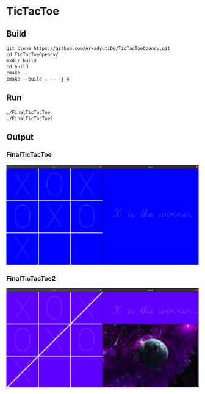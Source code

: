 # TicTacToe

## **Build**

```
git clone https://github.com/ArkadyutiDe/TicTacToeOpencv.git
cd TicTacToeOpencv/
mkdir build
cd build
cmake ..
cmake --build . -- -j 4
```
## **Run**
```
./FinalTicTacToe
./FinalTicTacToe2
```

## **Output**
### FinalTicTacToe
![image](FinalTicTacToe.png "First")
### FinalTicTacToe2
![image](FinalTicTacToe2.png "Second")